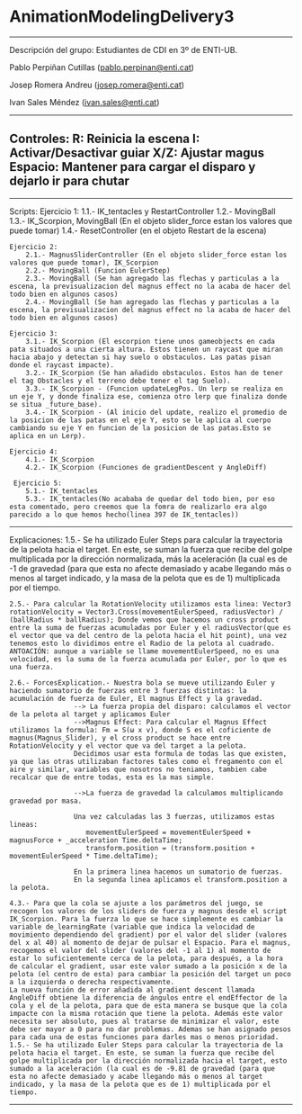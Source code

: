 # AnimationModelingDelivery3
--------------------------------------------------------------------------

Descripción del grupo: Estudiantes de CDI en 3º de ENTI-UB.

Pablo Perpiñan Cutillas (pablo.perpinan@enti.cat)

Josep Romera Andreu (josep.romera@enti.cat)

Ivan Sales Méndez (ivan.sales@enti.cat)

--------------------------------------------------------------------------

Controles:
    R: Reinicia la escena
    I: Activar/Desactivar guiar
    X/Z: Ajustar magus
    Espacio: Mantener para cargar el disparo y dejarlo ir para chutar
--------------------------------------------------------------------------

--------------------------------------------------------------------------

Scripts:
    Ejercicio 1:
        1.1.- IK_tentacles y RestartController
        1.2.- MovingBall
        1.3.- IK_Scorpion, MovingBall (En el objeto slider_force estan los valores que puede tomar)
        1.4.- ResetController (en el objeto Restart de la escena)

    Ejercicio 2:
        2.1.- MagnusSliderController (En el objeto slider_force estan los valores que puede tomar), IK_Scorpion
        2.2.- MovingBall (Funcion EulerStep)
        2.3.- MovingBall (Se han agregado las flechas y particulas a la escena, la previsualizacion del magnus effect no la acaba de hacer del todo bien en algunos casos)
        2.4.- MovingBall (Se han agregado las flechas y particulas a la escena, la previsualizacion del magnus effect no la acaba de hacer del todo bien en algunos casos)

    Ejercicio 3:
	    3.1.- IK_Scorpion (El escorpion tiene unos gameobjects en cada pata situados a una cierta altura. Estos tienen un raycast que miran hacia abajo y detectan si hay suelo o obstaculos. Las patas pisan donde el raycast impacte).
	    3.2.- IK_Scorpion (Se han añadido obstaculos. Estos han de tener el tag Obstacles y el terreno debe tener el tag Suelo).
	    3.3.- IK_Scorpion - (Funcion updateLegPos. Un lerp se realiza en un eje Y, y donde finaliza ese, comienza otro lerp que finaliza donde se situa _future_base).
	    3.4.- IK_Scorpion - (Al inicio del update, realizo el promedio de la posicion de las patas en el eje Y, esto se le aplica al cuerpo cambiando su eje Y en funcion de la posicion de las patas.Esto se aplica en un Lerp).
        
    Ejercicio 4:
        4.1.- IK_Scorpion
		4.2.- IK_Scorpion (Funciones de gradientDescent y AngleDiff)

     Ejercicio 5:
        5.1.- IK_tentacles
        5.3.- IK_tentacles(No acababa de quedar del todo bien, por eso esta comentado, pero creemos que la fomra de realizarlo era algo parecido a lo que hemos hecho(linea 397 de IK_tentacles))

--------------------------------------------------------------------------

Explicaciones:
    1.5.- Se ha utilizado Euler Steps para calcular la trayectoria de la pelota hacia el target. En este, se suman la fuerza que recibe del golpe multiplicada por la dirección normalizada, más la aceleración (la cual es de -1 de gravedad (para que esta no afecte demasiado y acabe llegando más o menos al target indicado, y la masa de la pelota que es de 1) multiplicada por el tiempo.
	
    2.5.- Para calcular la RotationVelocity utilizamos esta linea: Vector3 rotationVelocity = Vector3.Cross(movementEulerSpeed, radiusVector) / (ballRadius * ballRadius); Donde vemos que hacemos un cross product entre la suma de fuerzas acumuladas por Euler y el radiusVector(que es el vector que va del centro de la pelota hacia el hit point), una vez tenemos esto lo dividimos entre el Radio de la pelota al cuadrado. ANTOACIÓN: aunque a variable se llame movementEulerSpeed, no es una velocidad, es la suma de la fuerza acumulada por Euler, por lo que es una fuerza.

    2.6.- ForcesExplication.- Nuestra bola se mueve utilizando Euler y haciendo sumatorio de fuerzas entre 3 fuerzas distintas: la acumulación de fuerza de Euler, El magnus Effect y la gravedad.
                    --> La fuerza propia del disparo: calculamos el vector de la pelota al target y aplicamos Euler
                    -->Magnus Effect: Para calcular el Magnus Effect utilizamos la formula: Fm = S(ω x v), donde S es el coficiente de magnus(Magnus_Slider), y el cross product se hace entre RotationVelocity y el vector que va del target a la pelota.
                    Decidimos usar esta formula de todas las que existen, ya que las otras utilizaban factores tales como el fregamento con el aire y similar, variables que nosotros no teniamos, tambien cabe recalcar que de entre todas, esta es la mas simple.

                    -->La fuerza de gravedad la calculamos multiplicando gravedad por masa.

                    Una vez calculadas las 3 fuerzas, utilizamos estas lineas:
                       movementEulerSpeed = movementEulerSpeed + magnusForce + _acceleration Time.deltaTime;
                       transform.position = (transform.position + movementEulerSpeed * Time.deltaTime);

                    En la primera linea hacemos un sumatorio de fuerzas.
                    En la segunda linea aplicamos el transform.position a la pelota.

	4.3.- Para que la cola se ajuste a los parámetros del juego, se recogen los valores de los sliders de fuerza y magnus desde el script IK_Scorpion. Para la fuerza lo que se hace simplemente es cambiar la variable de_learningRate (variable que indica la velocidad de movimiento dependiendo del gradient) por el valor del slider (valores del x al 40) al momento de dejar de pulsar el Espacio. Para el magnus, recogemos el valor del slider (valores del -1 al 1) al momento de estar lo suficientemente cerca de la pelota, para después, a la hora de calcular el gradient, usar este valor sumado a la posición x de la pelota (el centro de esta) para cambiar la posición del target un poco a la izquierda o derecha respectivamente.
	La nueva función de error añadida al gradient descent llamada AngleDiff obtiene la diferencia de ángulos entre el endEffector de la cola y el de la pelota, para que de esta manera se busque que la cola impacte con la misma rotación que tiene la pelota. Además este valor necesita ser absoluto, pues al tratarse de minimizar el valor, este debe ser mayor a 0 para no dar problemas. Ademas se han asignado pesos para cada una de estas funciones para darles mas o menos prioridad.
    1.5.- Se ha utilizado Euler Steps para calcular la trayectoria de la pelota hacia el target. En este, se suman la fuerza que recibe del golpe multiplicada por la dirección normalizada hacia el target, esto sumado a la aceleración (la cual es de -9.81 de gravedad (para que esta no afecte demasiado y acabe llegando más o menos al target indicado, y la masa de la pelota que es de 1) multiplicada por el tiempo.

--------------------------------------------------------------------------